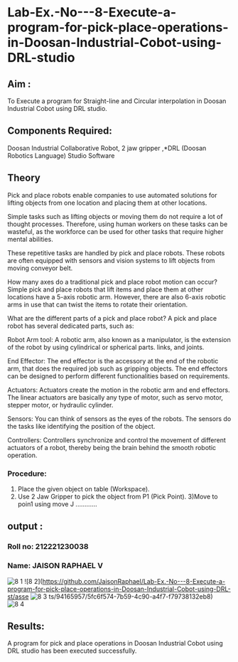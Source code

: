 # Lab-Ex.-No---8-Execute-a-program-for-pick-place-operations-in-Doosan-Industrial-Cobot-using-DRL-studio
## Aim :
To Execute a program for Straight-line and Circular interpolation in Doosan Industrial Cobot using DRL studio.

## Components Required: 
Doosan Industrial Collaborative Robot, 2 jaw gripper ,*DRL (Doosan Robotics Language) Studio Software

## Theory 
Pick and place robots enable companies to use automated solutions for lifting objects from one location and placing them at other locations.

Simple tasks such as lifting objects or moving them do not require a lot of thought processes. Therefore, using human workers on these tasks can be wasteful, as the workforce can be used for other tasks that require higher mental abilities.

These repetitive tasks are handled by pick and place robots. These robots are often equipped with sensors and vision systems to lift objects from moving conveyor belt.

How many axes do a traditional pick and place robot motion can occur?
Simple pick and place robots that lift items and place them at other locations have a 5-axis robotic arm. However, there are also 6-axis robotic arms in use that can twist the items to rotate their orientation.

What are the different parts of a pick and place robot?
A pick and place robot has several dedicated parts, such as:

Robot Arm tool: A robotic arm, also known as a manipulator, is the extension of the robot by using cylindrical or spherical parts. links, and joints.

End Effector: The end effector is the accessory at the end of the robotic arm, that does the required job such as gripping objects. The end effectors can be designed to perform different functionalities based on requirements.

Actuators: Actuators create the motion in the robotic arm and end effectors. The linear actuators are basically any type of motor, such as servo motor, stepper motor, or hydraulic cylinder.

Sensors: You can think of sensors as the eyes of the robots. The sensors do the tasks like identifying the position of the object.

Controllers: Controllers synchronize and control the movement of different actuators of a robot, thereby being the brain behind the smooth robotic operation.
### Procedure:
1) Place the given object on table (Workspace).
2) Use 2 Jaw Gripper to pick the object from P1 (Pick Point). 
3)Move to poin1 using move J
............

## output : 
### Roll no: 212221230038
### Name: JAISON RAPHAEL V
![8 1](https://github.com/JaisonRaphael/Lab-Ex.-No---8-Execute-a-program-for-pick-place-operations-in-Doosan-Industrial-Cobot-using-DRL-st/assets/94165957/9a8cbc8d-9fcd-4519-b692-e0a6b47f00b7)
![8 2](https://github.com/JaisonRaphael/Lab-Ex.-No---8-Execute-a-program-for-pick-place-operations-in-Doosan-Industrial-Cobot-using-DRL-st/asse
![8 3](https://github.com/JaisonRaphael/Lab-Ex.-No---8-Execute-a-program-for-pick-place-operations-in-Doosan-Industrial-Cobot-using-DRL-st/assets/94165957/13c01226-35cb-4385-9fcd-d638f8d3e9ae)
ts/94165957/5fc6f574-7b59-4c90-a4f7-f79738132eb8)
![8 4](https://github.com/JaisonRaphael/Lab-Ex.-No---8-Execute-a-program-for-pick-place-operations-in-Doosan-Industrial-Cobot-using-DRL-st/assets/94165957/aaab068d-7475-4989-9f22-ab82cf622933)

## Results: 
A program for pick and place operations in Doosan Industrial Cobot using DRL studio has been executed successfully.







